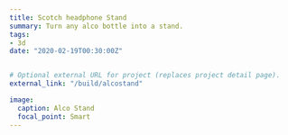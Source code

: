 ```yaml
---
title: Scotch headphone Stand
summary: Turn any alco bottle into a stand.		 
tags:
- 3d
date: "2020-02-19T00:30:00Z"


# Optional external URL for project (replaces project detail page).
external_link: "/build/alcostand"

image:
  caption: Alco Stand
  focal_point: Smart
---
```



